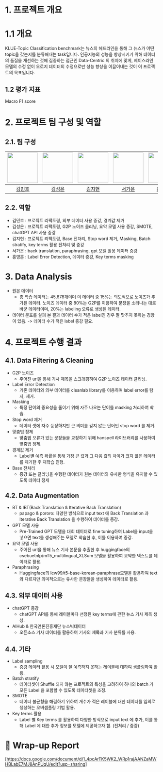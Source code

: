 # 1. 프로젝트 개요
# 1.1 개요
KLUE-Topic Classification benchmark는 뉴스의 헤드라인을 통해 그 뉴스가 어떤 topic을 갖는지를 분류해내는 task입니다. 인공지능의 성능을 향상시키기 위해 데이터의 품질을 개선하는 것에 집중하는 접근인 Data-Centric 의 취지에 맞게, 베이스라인 모델의 수정 없이 오로지 데이터의 수정으로만 성능 향상을 이끌어내는 것이 이 프로젝트의 목표입니다.
## 1.2 평가 지표
Macro F1 score

# 2. 프로젝트 팀 구성 및 역할

## 2.1. 팀 구성
|<img src='https://avatars.githubusercontent.com/u/74442786?v=4' height=100 width=100px></img>|<img src='https://avatars.githubusercontent.com/u/99644139?v=4' height=100 width=100px></img>|<img src='https://avatars.githubusercontent.com/u/50359820?v=4' height=100 width=100px></img>|<img src='https://avatars.githubusercontent.com/u/85860941?v=4' height=100 width=100px></img>|<img src='https://avatars.githubusercontent.com/u/106165619?v=4' height=100 width=100px></img>|
|:---:|:---:|:---:|:---:|:---:|
| [김민호](https://github.com/GrapeDiget) | [김성은](https://github.com/seongeun-k) | [김지현](https://github.com/jihyeeon) | [서가은](https://github.com/gaeun0112) | [홍영훈](https://github.com/MostlyFor) |

## 2.2. 역할
- 김민호 : 프로젝트 리팩토링, 외부 데이터 사용 증강, 경계값 제거
- 김성은 : 프로젝트 리팩토링, G2P 노이즈 클리닝, 요약 모델 사용 증강, SMOTE, chatGPT API 사용 증강
- 김지현 : 프로젝트 리팩토링, Base 전처리, Stop word 제거, Masking, Batch stratify, key terms 활용 전처리 및 증강
- 서가은 : back translation, paraphrasing, gpt 모델 활용 데이터 증강
- 홍영훈 : Label Error Detection, 데이터 증강, Key terms masking

# 3. Data Analysis

- 원본 데이터
  - 총 학습 데이터는 45,678개이며 이 데이터 중 15%는 의도적으로 노이즈가 추가된 데이터. 노이즈 데이터 중 80%는 G2P를 이용하여 문장을 소리나는 대로 바꾼 데이터이며, 20%는 labeling 오류로 생성된 데이터. 
- 데이터 분포를 살펴 본 결과 데이터 수가 적은 label인 경우 잘 맞추지 못하는 경향이 있음. -> 데이터 수가 적은 label 증강 필요.

# 4. 프로젝트 수행 결과 
## 4.1. Data Filtering & Cleaning
- G2P 노이즈
  - 주어진 url을 통해 기사 제목을 스크래핑하여 G2P 노이즈 데이터 클리닝.
- Label Error Detection
  - 기존 데이터와 외부 데이터를 cleanlab library를 이용하여 label error를 탐지, 제거.
- Masking
  - 특정 단어의 중요성을 줄이기 위해 자주 나오는 단어를 masking 처리하여 학습.
- Stop word 제거
  - 데이터 셋에 자주 등장하지만 큰 의미를 갖지 않는 단어인 stop word 를 제거.
- 맞춤법 정제
  - 맞춤법 오류가 있는 문장들을 교정하기 위해 hanspell 라이브러리를 사용하여 맞춤법 정제.
- 경계값 제거
  - Label별 예측 확률을 통해 가장 큰 값과 그 다음 값의 차이가 크지 않은 데이터를 제거한 후 재학습 진행.
- Base 전처리
  - 증강 또는 클리닝을 수행한 데이터가 원본 데이터와 유사한 형식을 유지할 수 있도록 데이터 정제
## 4.2. Data Augmentation
- BT & IBT(Back Translation & Iterative Back Translation)
  - papago & pororo: 다양한 방식으로 input text 에 Back Translation 과 Iterative Back Translation 을 수행하여 데이터를 증강.
- GPT 모델 사용
  - Pre-Trained GPT 모델을 대회 데이터로 fine tuning하여 Label을 input을 넣으면 text를 생성해주는 모델로 학습한 후, 이를 이용하여 증강.
- 요약 모델 사용
  - 주어진 url을 통해 뉴스 기사 본문을 추출한 후 huggingface의 csebuetnlp/mT5_multilingual_XLSum 모델을 활용하여 요약한 텍스트를 데이터로 활용. 
- Paraphrasing
  - Huggingface의 lcw99/t5-base-korean-paraphrase모델을 활용하여 text와 다르지만 의미적으로는 유사한 문장들을 생성하여 데이터로 활용.
## 4.3. 외부 데이터 사용
- chatGPT 증강
  - chatGPT API를 통해 레이블마다 선정된 key terms에 관한 뉴스 기사 제목 생성.
- AIHub & 한국언론진흥재단 뉴스빅데이터
  - 오픈소스 기사 데이터를 활용하여 기사의 제목과 기사 분류를 사용.
## 4.4. 기타
- Label sampling 
  - 증강 데이터 활용 시 모델이 잘 예측하지 못하는 레이블에 대하여 샘플링하여 활용. 
- Batch stratify
  - 데이터셋이 Shuffle 되지 않는 프로젝트의 특성을 고려하여 하나의 batch 가 모든 Label 을 포함할 수 있도록 데이터셋을 조정.
- SMOTE
  - 데이터 불균형을 해결하기 위하여 개수가 적은 레이블에 대한 데이터를 임의로 생성하는 오버샘플링 기법 활용.
- Key terms 활용
  - Label 별 Key terms 를 활용하여 다양한 방식으로 input text 에 추가, 이를 통해 Label 에 대한 추가 정보를 모델에 제공하고자 함. (전처리 / 증강)
 

# 👀 Wrap-up Report

[https://docs.google.com/document/d/1_4pcArTK5WK2_WRp1rajAANZaMWHBLabE7MJ8AnPUqU/edit?usp=sharing]
